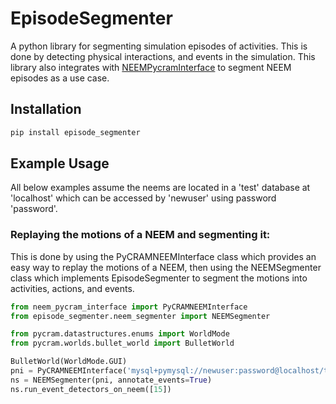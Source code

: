 # EpisodeSegmenter

A python library for segmenting simulation episodes of activities. This is done by detecting physical interactions,
and events in the simulation.
This library also integrates with [NEEMPycramInterface](https://github.com/AbdelrhmanBassiouny/NEEMPyCRAMInterface) to segment NEEM episodes as a use case.
## Installation

```bash
pip install episode_segmenter
```

## Example Usage

All below examples assume the neems are located in a 'test' database at 'localhost' which can be accessed by 'newuser'
using password 'password'.

### Replaying the motions of a NEEM and segmenting it:

This is done by using the PyCRAMNEEMInterface class which provides an easy way to replay the motions of a NEEM,
then using the NEEMSegmenter class which implements EpisodeSegmenter to segment the motions into activities, actions,
and events.

```Python
from neem_pycram_interface import PyCRAMNEEMInterface
from episode_segmenter.neem_segmenter import NEEMSegmenter

from pycram.datastructures.enums import WorldMode
from pycram.worlds.bullet_world import BulletWorld

BulletWorld(WorldMode.GUI)
pni = PyCRAMNEEMInterface('mysql+pymysql://newuser:password@localhost/test')
ns = NEEMSegmenter(pni, annotate_events=True)
ns.run_event_detectors_on_neem([15])
```